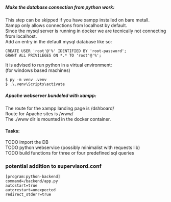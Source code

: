 

##### Make the database connection from python work:

This step can be skipped if you have xampp installed on bare metall. \
Xampp only allows connections from localhost by default. \
Since the mysql server is running in docker we are tecnically not connecting from localhost. \
Add an entry in the default mysql database like so: 

```
CREATE USER 'root'@'%' IDENTIFIED BY 'root-password';
GRANT ALL PRIVILEGES ON *.* TO 'root'@'%';
```

It is advised to run python in a virtual environment: \
(for windows based machines)

```
$ py -m venv .venv
$ .\.venv\Scripts\activate
```

##### Apache webserver bundeled with xampp:

The route for the xampp landing page is /dshboard/ \
Route for Apache sites is /www/ \
The ./www dir is mounted in the docker container. 


#### Tasks:

TODO import the DB \
TODO python webservice (possibly minimalist with requests lib) \
TODO build functions for three or four predefined sql queries 

### potential addition to supervisord.conf

```
[program:python-backend]
command=/backend/app.py
autostart=true
autorestart=unexpected
redirect_stderr=true
```